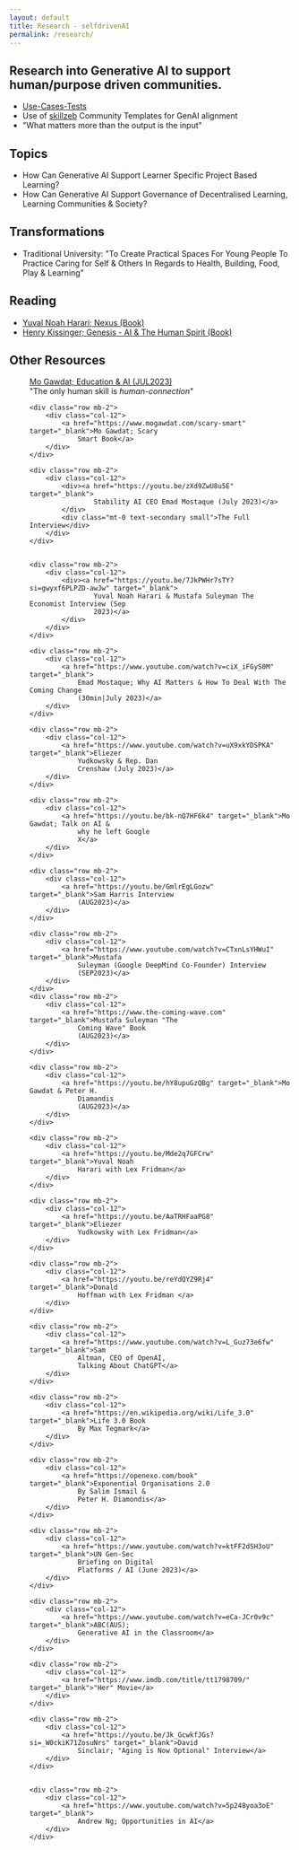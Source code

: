 ```yaml
---
layout: default
title: Research - selfdrivenAI
permalink: /research/
---
```


## Research into Generative AI to support human/purpose driven communities.

- [Use-Cases-Tests](https://github.com/selfdriven-foundation/selfdriven-ai/tree/main/research/use-case-tests)
- Use of [skillzeb](https://skillseb.io) Community Templates for GenAI alignment
- "What matters more than the output is the input"

## Topics
- How Can Generative AI Support Learner Specific Project Based Learning?
- How Can Generative AI Support Governance of Decentralised Learning, Learning Communities & Society?

## Transformations
- Traditional University: "To Create Practical Spaces For Young People To Practice Caring for Self & Others In Regards to Health, Building, Food, Play & Learning"

## Reading
- [Yuval Noah Harari; Nexus (Book)](https://www.ynharari.com/book/nexus/)
- [Henry Kissinger; Genesis - AI & The Human Spirit (Book)](https://www.hachettebookgroup.com/titles/henry-a-kissinger/genesis/9780316581295/)

## Other Resources
<div style="padding-left: 36px;">
	<div class="row mt-2 mb-2">
		<div class="col-12">
			<div><a href="https://youtu.be/C84SLJhhEpo" target="_blank">Mo Gawdat; Education
					& AI (JUL2023)</a>
			</div>
			<div class="mt-0 text-secondary small">"The only human skill is
				<em>human-connection</em>"
			</div>
		</div>
	</div>

	<div class="row mb-2">
		<div class="col-12">
			<a href="https://www.mogawdat.com/scary-smart" target="_blank">Mo Gawdat; Scary
				Smart Book</a>
		</div>
	</div>

	<div class="row mb-2">
		<div class="col-12">
			<div><a href="https://youtu.be/zXd9ZwU8u5E" target="_blank">
					Stability AI CEO Emad Mostaque (July 2023)</a>
			</div>
			<div class="mt-0 text-secondary small">The Full Interview</div>
		</div>
	</div>


	<div class="row mb-2">
		<div class="col-12">
			<div><a href="https://youtu.be/7JkPWHr7sTY?si=gwyxf6PLPZD-awJw" target="_blank">
					Yuval Noah Harari & Mustafa Suleyman The Economist Interview (Sep
					2023)</a>
			</div>
		</div>
	</div>

	<div class="row mb-2">
		<div class="col-12">
			<a href="https://www.youtube.com/watch?v=ciX_iFGyS0M" target="_blank">
				Emad Mostaque; Why AI Matters & How To Deal With The Coming Change
				(30min|July 2023)</a>
		</div>
	</div>

	<div class="row mb-2">
		<div class="col-12">
			<a href="https://www.youtube.com/watch?v=uX9xkYDSPKA" target="_blank">Eliezer
				Yudkowsky & Rep. Dan
				Crenshaw (July 2023)</a>
		</div>
	</div>

	<div class="row mb-2">
		<div class="col-12">
			<a href="https://youtu.be/bk-nQ7HF6k4" target="_blank">Mo Gawdat; Talk on AI &
				why he left Google
				X</a>
		</div>
	</div>

	<div class="row mb-2">
		<div class="col-12">
			<a href="https://youtu.be/GmlrEgLGozw" target="_blank">Sam Harris Interview
				(AUG2023)</a>
		</div>
	</div>

	<div class="row mb-2">
		<div class="col-12">
			<a href="https://www.youtube.com/watch?v=CTxnLsYHWuI" target="_blank">Mustafa
				Suleyman (Google DeepMind Co-Founder) Interview
				(SEP2023)</a>
		</div>
	</div>
	<div class="row mb-2">
		<div class="col-12">
			<a href="https://www.the-coming-wave.com" target="_blank">Mustafa Suleyman "The
				Coming Wave" Book
				(AUG2023)</a>
		</div>
	</div>

	<div class="row mb-2">
		<div class="col-12">
			<a href="https://youtu.be/hY8upuGzQBg" target="_blank">Mo Gawdat & Peter H.
				Diamandis
				(AUG2023)</a>
		</div>
	</div>

	<div class="row mb-2">
		<div class="col-12">
			<a href="https://youtu.be/Mde2q7GFCrw" target="_blank">Yuval Noah
				Harari with Lex Fridman</a>
		</div>
	</div>

	<div class="row mb-2">
		<div class="col-12">
			<a href="https://youtu.be/AaTRHFaaPG8" target="_blank">Eliezer
				Yudkowsky with Lex Fridman</a>
		</div>
	</div>

	<div class="row mb-2">
		<div class="col-12">
			<a href="https://youtu.be/reYdQYZ9Rj4" target="_blank">Donald
				Hoffman with Lex Fridman </a>
		</div>
	</div>

	<div class="row mb-2">
		<div class="col-12">
			<a href="https://www.youtube.com/watch?v=L_Guz73e6fw" target="_blank">Sam
				Altman, CEO of OpenAI,
				Talking About ChatGPT</a>
		</div>
	</div>

	<div class="row mb-2">
		<div class="col-12">
			<a href="https://en.wikipedia.org/wiki/Life_3.0" target="_blank">Life 3.0 Book
				By Max Tegmark</a>
		</div>
	</div>

	<div class="row mb-2">
		<div class="col-12">
			<a href="https://openexo.com/book" target="_blank">Exponential Organisations 2.0
				By Salim Ismail &
				Peter H. Diamondis</a>
		</div>
	</div>

	<div class="row mb-2">
		<div class="col-12">
			<a href="https://www.youtube.com/watch?v=ktFF2dSH3oU" target="_blank">UN Gen-Sec
				Briefing on Digital
				Platforms / AI (June 2023)</a>
		</div>
	</div>

	<div class="row mb-2">
		<div class="col-12">
			<a href="https://www.youtube.com/watch?v=eCa-JCr0v9c" target="_blank">ABC(AUS);
				Generative AI in the Classroom</a>
		</div>
	</div>

	<div class="row mb-2">
		<div class="col-12">
			<a href="https://www.imdb.com/title/tt1798709/" target="_blank">"Her" Movie</a>
		</div>
	</div>

	<div class="row mb-2">
		<div class="col-12">
			<a href="https://youtu.be/Jk_GcwkfJGs?si=_W0ckiK71ZosuNrs" target="_blank">David
				Sinclair; "Aging is Now Optional" Interview</a>
		</div>
	</div>


	<div class="row mb-2">
		<div class="col-12">
			<a href="https://www.youtube.com/watch?v=5p248yoa3oE" target="_blank">
				Andrew Ng; Opportunities in AI</a>
		</div>
	</div>

	


</div>